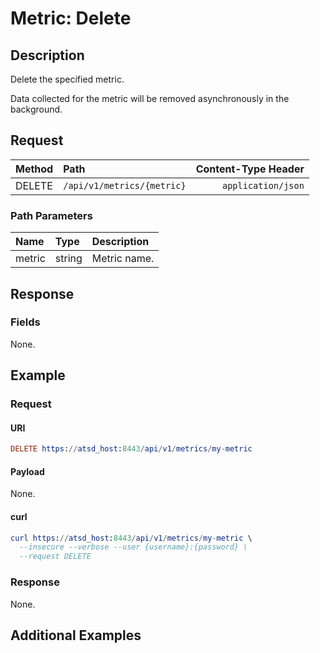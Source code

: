 # Metric: Delete

## Description

Delete the specified metric. 

Data collected for the metric will be removed asynchronously in the background.

## Request

| **Method** | **Path** | **Content-Type Header**|
|:---|:---|---:|
| DELETE | `/api/v1/metrics/{metric}` | `application/json` |

### Path Parameters 

|**Name**|**Type**|**Description**|
|:---|:---|:---|
| metric |string|Metric name.|

## Response

### Fields

None.

## Example

### Request

#### URI

```elm
DELETE https://atsd_host:8443/api/v1/metrics/my-metric
```

#### Payload

None.

#### curl

```elm
curl https://atsd_host:8443/api/v1/metrics/my-metric \
  --insecure --verbose --user {username}:{password} \
  --request DELETE
```

### Response

None.

## Additional Examples





